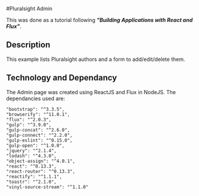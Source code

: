 
#Pluralsight Admin

This was done as a tutorial following **_"Building Applications with React and Flux"_**.

## Description
This example lists Pluralsight authors and a form to add/edit/delete them.

## Technology and Dependancy
The Admin page was created using ReactJS and Flux in NodeJS. The dependancies used are:
```
"bootstrap": "^3.3.5",
"browserify": "^11.0.1",
"flux": "^2.0.3",
"gulp": "^3.9.0",
"gulp-concat": "^2.6.0",
"gulp-connect": "^2.2.0",
"gulp-eslint": "^0.15.0",
"gulp-open": "^1.0.0",
"jquery": "^2.1.4",
"lodash": "^4.3.0",
"object-assign": "^4.0.1",
"react": "^0.13.3",
"react-router": "^0.13.3",
"reactify": "^1.1.1",
"toastr": "^2.1.0",
"vinyl-source-stream": "^1.1.0"
```
